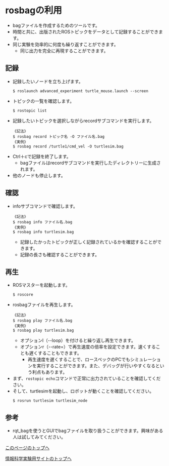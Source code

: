 # rosbagの利用
- bagファイルを作成するためのツールです。
- 時間と共に、出版されたROSトピックをデータとして記録することができます。
- 同じ実験を効率的に何度も繰り返すことができます。
  - 同じ出力を完全に再現することができます。

## 記録
- 記録したいノードを立ち上げます。
  ```
  $ roslaunch advanced_experiment turtle_mouse.launch --screen
  ```
- トピックの一覧を確認します。
  ```
  $ rostopic list
  ```
- 記録したいトピックを選択しながらrecordサブコマンドを実行します。
  ```
  《記法》
  $ rosbag record トピック名 -O ファイル名.bag
  《実例》
  $ rosbag record /turtle1/cmd_vel -O turtlesim.bag
  ```
- Ctrl＋cで記録を終了します。
  - bagファイルはrecordサブコマンドを実行したディレクトリーに生成されます。
- 他のノードも停止します。

## 確認
- infoサブコマンドで確認します。
  ```
  《記法》
  $ rosbag info ファイル名.bag
  《実例》
  $ rosbag info turtlesim.bag
  ```
  - 記録したかったトピックが正しく記録されているかを確認することができます。
  - 記録の長さも確認することができます。

## 再生
- ROSマスターを起動します。
  ```
  $ roscore
  ```
- rosbagファイルを再生します。
  ```
  《記法》
  $ rosbag play ファイル名.bag
  《実例》
  $ rosbag play turtlesim.bag
  ```
  - オプションl（--loop）を付けると繰り返し再生できます。
  - オプションr（--rate=）で再生速度の倍率を設定できます。速くすることも遅くすることもできます。
    - 再生速度を遅くすることで、ロースペックのPCでもシミュレーションを実行することができます。また、デバッグが行いやすくなるという利点もあります。
- まず、`rostopic echo`コマンドで正常に出力されていることを確認してください。
- そして、turtlesimを起動し、ロボットが動くことを確認してください。
  ```
  $ rosrun turtlesim turtlesim_node
  ```

## 参考
- rqt_bagを使うとGUIでbagファイルを取り扱うことができます。興味がある人は試してみてください。

[このページのトップへ](#)

[情報科学実験用サイトのトップへ](https://stl-apu.github.io/laboratory_experiments/)
